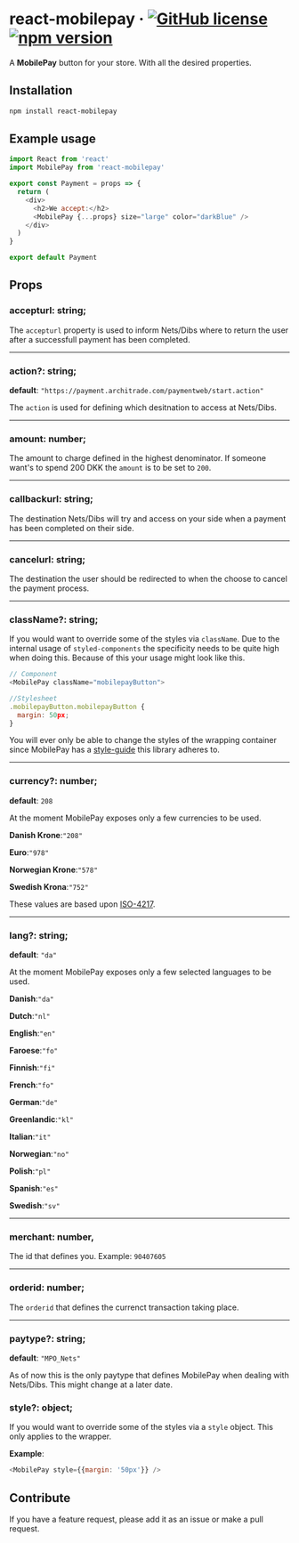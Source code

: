 # react-mobilepay &middot; [![GitHub license](https://img.shields.io/badge/license-MIT-blue.svg)](https://github.com/densouadtech/react-mobilepay/blob/master/LICENSE) [![npm version](https://img.shields.io/npm/v/react-mobilepay.svg)](https://www.npmjs.com/package/react-mobilepay)

A __MobilePay__ button for your store. With all the desired properties.

## Installation

```bash
npm install react-mobilepay
```

## Example usage

```js
import React from 'react'
import MobilePay from 'react-mobilepay'

export const Payment = props => {
  return (
    <div>
      <h2>We accept:</h2>
      <MobilePay {...props} size="large" color="darkBlue" />
    </div>
  )
}

export default Payment
```

## Props

### __accepturl__: __string__;

The `accepturl` property is used to inform Nets/Dibs where to return the user
after a successfull payment has been completed.

---

### __action?__: __string__;

__default__: `"https://payment.architrade.com/paymentweb/start.action"`

The `action` is used for defining which desitnation to access at Nets/Dibs.

---

### __amount__: __number__;

The amount to charge defined in the highest denominator. If someone want's to
spend 200 DKK the `amount` is to be set to `200`.

---

### __callbackurl__: __string__;

The destination Nets/Dibs will try and access on your side when a payment has
been completed on their side.

---

### __cancelurl__: __string__;

The destination the user should be redirected to when the choose to cancel the
payment process.

---

### __className?__: __string__;

If you would want to override some of the styles via `className`.
Due to the internal usage of `styled-components` the specificity needs to be
quite high when doing this. Because of this your usage might look like this.

```js
// Component
<MobilePay className="mobilepayButton">

//Stylesheet
.mobilepayButton.mobilepayButton {
  margin: 50px;
}
```

You will ever only be able to change the styles of the wrapping container
since MobilePay has a [style-guide](https://developer.mobilepay.dk/design/buttons) this library adheres to.

---

### __currency?__: __number__;

__default__: `208`

At the moment MobilePay exposes only a few currencies to be used.

__Danish Krone__:`"208"`

__Euro__:`"978"`

__Norwegian Krone__:`"578"`

__Swedish Krona__:`"752"`


These values are based upon [ISO-4217](https://en.wikipedia.org/wiki/ISO_4217).

---

### __lang?__: __string__;

__default__: `"da"`

At the moment MobilePay exposes only a few selected languages to be used.

__Danish__:`"da"`

__Dutch__:`"nl"`

__English__:`"en"`

__Faroese__:`"fo"`

__Finnish__:`"fi"`

__French__:`"fo"`

__German__:`"de"`

__Greenlandic__:`"kl"`

__Italian__:`"it"`

__Norwegian__:`"no"`

__Polish__:`"pl"`

__Spanish__:`"es"`

__Swedish__:`"sv"`

---

### __merchant__: __number__,

The id that defines you. Example: `90407605`

---

### __orderid__: __number__;

The `orderid` that defines the currenct transaction taking place.

---

### __paytype?__: __string__;

__default__: `"MPO_Nets"`

As of now this is the only paytype that defines MobilePay when dealing with Nets/Dibs. This might change at a later date.


### __style?__: __object__;

If you would want to override some of the styles via a `style` object. This
only applies to the wrapper.

__Example__:

```js
<MobilePay style={{margin: '50px'}} />
```

## Contribute

If you have a feature request, please add it as an issue or make a pull request.
